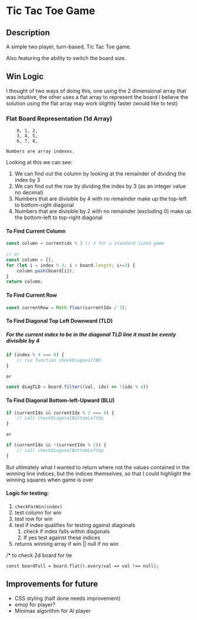 # Tic Tac Toe Game

## Description 
A simple two player, turn-based, Tic Tac Toe game.

Also featuring the ability to switch the board size. 

## Win Logic

I thought of two ways of doing this, one using the 2 dimensional array that was intuitive, the other uses a flat array to represent the board
    I believe the solution using the flat array may work slightly faster (would like to test)

### Flat Board Representation (1d Array)

        0, 1, 2,
        3, 4, 5,
        6, 7, 8,

    Numbers are array indexes. 

Looking at this we can see:
1. We can find out the column by looking at the remainder of dividing the index by 3 
2. We can find out the row by dividing the index by 3 (as an integer value no decimal)
3. Numbers that are divisible by 4 with no remainder make up the top-left to bottom-right diagonal
4. Numbers that are divisible by 2 with no remainder (excluding 0) make up the bottom-left to top-right diagonal
    
#### To Find Current Column
```javascript
const column = currentidx % 3 // 3 for a standard sized game
    
// or 
const column = [];
for (let i = index % 3; i < board.length; i+=3) {
    column.push(board[i]);
} 
return column;
```

#### To Find Current Row
```javascript
const currentRow = Math.floor(currentIdx / 3);

```

#### To Find Diagonal Top Left Downward (TLD)

##### For the current index to be in the diagonal TLD line it must be evenly divisible by 4
```javascript
if (index % 4 === 0) {
    // run function checkDiagonalTRD
}

or

const diagTLD = board.filter((val, idx) => !(idx % 4))
```

    
#### To Find Diagonal Bottom-left-Upward (BLU)
```javascript
if (currentIdx && currentIdx % 2 === 0) {
    // call checkDiagonalBottomLeftUp
}

or 

if (currentIdx && !(currentIdx % 2)) {
    // call checkDiagonalBottomLeftUp
}
```


But ultimately what I wanted to return where not the values contained in the winning line indices, but the indices themselves, 
so that I could highlight the winning squares when game is over
    

#### Logic for testing:
1. `checkForWin(index)` 
2. test column for win
3. test row for win
4. test if index qualifies for testing against diagonals 
    1. check if index falls within diagonals
    2. If yes test against these indices
5. returns winning array if win || null if no win



/* to check 2d board for tie 

    const boardFull = board.flat().every(val => val !== null);

## Improvements for future
* CSS styling (half done needs improvement) 
* emoji for player?
* Minimax algorithm for AI player

